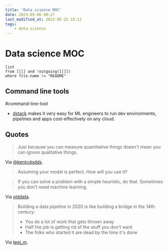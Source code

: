 ```yaml
---
title: 'Data science MOC'
date: 2023-05-06 00:27
last_modified_at: 2023-05-22 15:11
tags:
    - data-science
---
```


# Data science MOC

```dataview
list
from [[]] and !outgoing([[]])
where file.name != "README"
```

## Command line tools
#command-line-tool 

* [dstack](https://dstack.ai/) makes it very easy for ML engineers to run dev environments, pipelines and apps cost-effectively on any cloud.

## Quotes

> Just because you can measure quantitative things doesn't mean you can ignore qualitative things.

Via [@kentcdodds](https://twitter.com/kentcdodds/status/1451849971989458951).

> Assuming your model is perfect. How will you use it?

> If you can solve a problem with a simple heuristic, do that. Sometimes you don't need machine learning.

Via [olddata](https://www.reddit.com/r/datascience/comments/8ljwo8/comment/dzghlju/).

> Building a data pipeline in 2020 is like building a bridge in the 14th century:
>
> -   You do a lot of work that gets thrown away
> -   Half the job is getting rid of the stuff you don't want
> -   The folks who started it are dead by the time it's done

Via [teej_m](https://twitter.com/teej_m/status/1316452684350713856).
